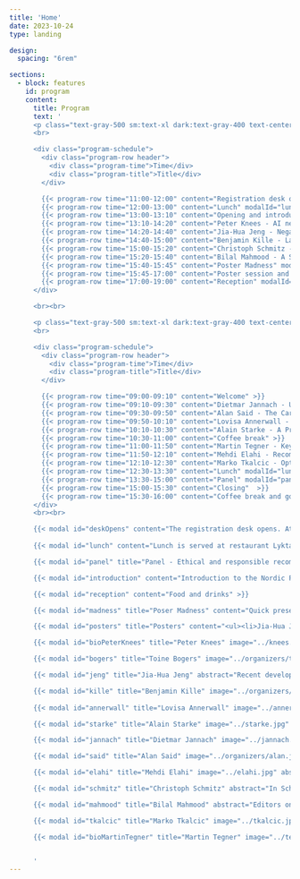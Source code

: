 ```yaml
---
title: 'Home'
date: 2023-10-24
type: landing

design:
  spacing: "6rem"

sections:
  - block: features
    id: program
    content:
      title: Program
      text: '
      <p class="text-gray-500 sm:text-xl dark:text-gray-400 text-center"><b>Monday</b><br></p>
      <br>

      <div class="program-schedule">
        <div class="program-row header">
          <div class="program-time">Time</div>
          <div class="program-title">Title</div>
        </div>

        {{< program-row time="11:00-12:00" content="Registration desk opens" modalId="deskOpens">}}
        {{< program-row time="12:00-13:00" content="Lunch" modalId="lunch" >}}
        {{< program-row time="13:00-13:10" content="Opening and introduction" modalId="introduction" >}}
        {{< program-row time="13:10-14:20" content="Peter Knees - AI needs ethics, but we need to change the game." modalId="bioPeterKnees" keynote="true" >}}
        {{< program-row time="14:20-14:40" content="Jia-Hua Jeng - Negativity Sells? Using an LLM to Affectively Reframe News Articles in a Recommender System" modalId="jeng" >}}
        {{< program-row time="14:40-15:00" content="Benjamin Kille - Large Language Models and their Potential for Personalization" modalId="kille" >}}
        {{< program-row time="15:00-15:20" content="Christoph Schmitz - Content recommendation in a News Setting" modalId="schmitz"  >}}
        {{< program-row time="15:20-15:40" content="Bilal Mahmood - A Supervised Machine Learning Approach for Supporting Editorial Article Selection" modalId="mahmood"  >}}
        {{< program-row time="15:40-15:45" content="Poster Madness" modalId="madness" >}}
        {{< program-row time="15:45-17:00" content="Poster session and coffee break" modalId="posters" >}}
        {{< program-row time="17:00-19:00" content="Reception" modalId="reception" >}}
      </div>

      <br><br>

      <p class="text-gray-500 sm:text-xl dark:text-gray-400 text-center"><b>Tuesday</b><br></p>
      <br>

      <div class="program-schedule">
        <div class="program-row header">
          <div class="program-time">Time</div>
          <div class="program-title">Title</div>
        </div>

        {{< program-row time="09:00-09:10" content="Welcome" >}} 
        {{< program-row time="09:10-09:30" content="Dietmar Jannach - Understanding longitudinal effects of recommender systems." modalId="jannach" >}}
        {{< program-row time="09:30-09:50" content="Alan Said - The Carbon Footprint of Recommender Systems." modalId="said" >}}
        {{< program-row time="09:50-10:10" content="Lovisa Annerwall - Recommender systems and firm performance: A systematic review of the past to prepare for future developments" modalId="annerwall" >}}
        {{< program-row time="10:10-10:30" content="Alain Starke - A Primer on Normative Design and Thinking in Recommender Systems: A Brief Research Agenda for the Food Domain." modalId="starke" >}}
        {{< program-row time="10:30-11:00" content="Coffee break" >}}
        {{< program-row time="11:00-11:50" content="Martin Tegner - Keynote: Bringing a life-at-home experience to you." modalId="bioMartinTegner" keynote="true" >}}
        {{< program-row time="11:50-12:10" content="Mehdi Elahi - Recommender Systems and the Challenge of Popularity Bias: An Overview." modalId="elahi" >}}
        {{< program-row time="12:10-12:30" content="Marko Tkalcic - Optimizing Recommender Systems for Political Depolarization" modalId="tkalcic"  >}}
        {{< program-row time="12:30-13:30" content="Lunch" modalId="lunch" >}}
        {{< program-row time="13:30-15:00" content="Panel" modalId="panel" >}}
        {{< program-row time="15:00-15:30" content="Closing"  >}}
        {{< program-row time="15:30-16:00" content="Coffee break and good bye" >}}
      </div>
      <br><br>

      {{< modal id="deskOpens" content="The registration desk opens. Attendees are welcome to arrive from 11:00. Lunch is served at 12:00. The program starts at 13:00" >}}
      
      {{< modal id="lunch" content="Lunch is served at restaurant Lyktan, at Walleberg Conference Center" >}}

      {{< modal id="panel" title="Panel - Ethical and responsible recommendations in AI-driven media" content="Panelists:<br><ul><li>Peter Knees - TU Wien</li><li>Simen Eide - Schibsted</li><li>Lubos Steskal - TV2</li><li>Marko Tkalcic - University of Primorska</li></ul><br>Panel moderator: Alain Starke - University of Amsterdam and University of Bergen" >}}

      {{< modal id="introduction" content="Introduction to the Nordic Personalization Days" >}}

      {{< modal id="reception" content="Food and drinks" >}}

      {{< modal id="madness" title="Poser Madness" content="Quick presentations of all posters available during the poster session after the coffee break." >}}

      {{< modal id="posters" title="Posters" content="<ul><li>Jia-Hua Jeng - MediaFutures <br><i>Negativity Sells? Using an LLM to Affectively Reframe News Articles in a Recommender System </i></li><br><li>Khadiga Seddik - MediaFutures<br><i>Investigating Personalized Headlines in News Recommendations: A ChatGPT Study </i></li><br><li>Elliot Fogelklou - BasedOn / University of Gothenburg<br><i>BasedOn – see decisions in context</i></li><br><li>Maria Juhlin - IKEA<br><i>Inspiring Customers in an E-commerce Setting by Using Multi-objective Deep Q-learning</i></li><br><li>Veronica Kecki - University of Gothenburg<br><i>Understanding Fairness in Recommender Systems: A Healthcare Perspective</i></li></ul>" >}}

      {{< modal id="bioPeterKnees" title="Peter Knees" image="../knees.webp" abstract="The recent hype of AI and its apparently unavoidable permeation of all areas of life has gone hand in hand with calls for establishing regulatory measures to enforce ethical use. Given the present and foreseen threats of unregulated use of AI, it is clear that guardrails, international agreements, and policies to protect the rights and interests of citizens are needed. However, the ongoing power shift away from publicly funded AI research towards industrial R&D could effectively result in self-regulation of industry rather than transparency of systems and accountability. Academic research not tied to commercial interests therefore needs to play a much stronger role in this process. In the talk, I will argue that academia for this reason also needs to define clear and stronger policies for research and industry cooperations and needs to invest considerable resources to keep their level of expertise and believably act in the public interest. Furthermore, universities need to take their mission seriously by properly valuing ethical research over amplifying the industry&#39;s agenda." bio="Peter Knees is Associate Professor at the Faculty of Informatics at TU Wien. He has been conducting research at the interface of artificial intelligence and music for two decades, including applications in the field of music recommendation algorithms. As UNESCO Chair for Digital Humanism, he deals with social challenges resulting from the digital transformation, in particular with issues relating to the responsible use of AI, the teaching of digital skills and a global perspective on these developments." >}}

      {{< modal id="bogers" title="Toine Bogers" image="../organizers/toine.png" abstract="In my talk I will introduce our progress and future plans in the FairMatch project: a multi-stakeholder aware approach to responsible algorithmic hiring. The main goal of the project is to develop fairness-aware job and candidate recommendations for Jobindex, Denmark&#39;s largest job portal. To make this process inclusive, we have taken a multi-stakeholder approach in the first phase of the project by interviewing all relevant stakeholders and mapping their needs and insights to relevant fairness metrics. I will present our preliminary findings from this phase as well as our plans for the remainder of the project." bio="Associate Professor, IT University Copenhagen. Chief Scientific Officer, AI Pioneer Centre (DK)" >}}

      {{< modal id="jeng" title="Jia-Hua Jeng" abstract="Recent developments in artificial intelligence allow newsrooms to automate journalistic choices and processes. In doing so, news framing can impacts people&#39;s engagement with news media, as well as their willingness to pay for news articles. Large Language Models (LLMs) can be used as a framing tool, aligning headlines with a user&#39;s preferences or state. It is however unknown how people perceive and experience the use of a platform with such LLM-reframed news headlines. We present the results of work-in-progress study with a news recommender system. Users (N = 300) were asked to read three news articles from The Washington Post from a preferred category (abortion, economics, gun control), with headlines that were rewritten by an LLM (ChatGPT-4) in specific emotional languages. We compared six framing conditions in a 2 (positive vs negative headlines) x 3 (positive or negative image, or no image) between-subject design, examining the effects on emotional states, engagement and intention to pay for a news service. We found that negative images and text elicited negative emotions, while positive framing had little effect. Users were also more willing to pay for a news service when facing negatively framed headlines and images. Surprisingly, the congruency between text and image (i.e., being both positive or negative) did not significantly impact engagement. We discuss how this study can shape further research design." bio="PhD Candidate, MediaFutures, University of Bergen (NO)" >}}

      {{< modal id="kille" title="Benjamin Kille" image="../organizers/benny.jpg" abstract="Large Language Models (LLMs) have emerged as powerful tools for tasks involving generating texts. We can identify a multitude of use case that involve personalized texts. The talk will discuss the challenges in building LLMs and using them for personalization tasks." bio="Associate Professor, Norwegian University of Science and Technology (NO)" >}}
      
      {{< modal id="annerwall" title="Lovisa Annerwall" image="../annerwall.webp" abstract="People worldwide are increasingly exposed to personalized recommendations influencing the movies you watch, the products you purchase, the news you read, and so forth. During the last decade, firms of different sizes, countries, and industries, have increasingly adopted recommender systems (RS) to improve their business offerings (Jannach & Bauer, 2020). The more widespread application of RS in business has grown substantially in recent years (Fayyaz et al., 2020; Jannach et al., 2021; Roy & Dutta, 2022). <br>RS are information processing tools assisting customers in decision-making. RS also helps firms to influence customers’ decisions and must therefore be seen as a tool to enhance firm performance. RS is therefore supporting customers by personalizing suggestions about items while simultaneously supporting firms to augment business value (Jannach & Jugovac, 2019). That RS contributes to business value is in general undisputed, but how to portray this value is in its infancy (Jannach & Zanker, 2022). Oesterreich et al. (2022) explicitly call for researchers to focus on the business value of advanced analytics concepts, and both Jannach and Bauer (2020) and Jannach and Jugovac (2019) express the need for a better understanding of how RS impact firm performance. <br> We conduct a systematic literature review of papers published up until early 2023 to examine current insight on RS impact on firm performance. The purpose is to address and discuss future research opportunities and contribute with input into the development of the next generation of RS. Connecting to contemporary expectations on firms we take a multifaceted perspective of firm performance that besides the financial dimension also emphasize the social and ecological implications (Elkington, 1998). Adhering to the perspective of multi-stakeholder impact of RS (e.g., Abdollahpouri et al. (2020)) and complementing the extensive reviews by De Biasio et al. (2023) and De Biasio et al. (2024), we contribute by introducing this multifaceted view on firm performance acknowledging intended and unintended consequences. We also introduce nontraditional theoretical perspectives offering novel concepts that can offer tools to re-think RS consequences in and on organizations. <br>In line with De Biasio et al. (2023), Jannach and Zanker (2022) and Jannach and Jugovac (2019), our review shows an overall one-dimensional emphasis on sales, focusing on volume or diversity. We find a dominant user-centric mindset where RS is related to measurement of views and clicks, which are presumed to impact sales. Our review exposes a gap in the literature regarding a more full-fledged understanding of the impact of RS on economic firm performance, in terms of cost and profit. We suggest that RS research studying firm performance also needs to incorporate short and long-term bottom-line thinking, and impact on social and ecological outcomes. We encourage researchers to explicitly connect to a multifaceted perspective on business value in studies of RS. Such a view is essential for uncovering dilemmas and paradoxes associated with RS implementation and development. We therefore advocate that developers of RS adopt an equivalent perspective to ensure that technology and algorithms are as aligned as possible with stakeholders’ contemporary expectations of firms." bio="PhD Student, Mälardalen University (SE)" >}}

      {{< modal id="starke" title="Alain Starke" image="../starke.jpg" abstract="Most recommender systems are designed to optimize for user preferences based on utilitarian criteria. Clicks and positive ratings reinforce content, often without further adaptation or intervention by a recommender designer. In this talk, I will present an alternative perspective for the design and evaluation of recommender system, using normative thinking. Building upon recent research, among others the workshop NORMalize at RecSys, I explain what normative thinking is, how it can be used in recommender systems, and how I propose to use it in the domain of healthy eating. This future work goes beyond the typical application of normative thinking, which is the news domain. The main aim of this talk is to introduce the concepts to a broader audience." bio="Associate Professor, University of Bergen (NO), Assistant Professor, University of Amsterdam (NL)" >}}

      {{< modal id="jannach" title="Dietmar Jannach" image="../jannach.jpg" abstract="On most platforms, recommendations are continuously and repeatedly served to consumers. It is thus important to measure in a longitudinal way if the recommendations are leading to the desired long-term effects, both in terms of customer-related quality aspects as well as in terms of business metrics. In academic settings, longitudinal effects are however barely examined. Most of the published research is based on one-time measurements, and this applies both to offline evaluation settings and in user studies. To overcome current limitations, researchers need to explore alternative methodological approaches. In this talk, we will outline the importance and existing challenges of longitudinal recommender research and review the potential value of simulation approaches in this context." bio="Professor, University of Bergen (NO), Professor, Universität Klagenfurt (AT)" >}}

      {{< modal id="said" title="Alan Said" image="../organizers/alan.jpg" abstract="As global warming intensifies, the environmental impact of research is increasingly scrutinized, yet the carbon footprint of recommender systems remains largely unexplored. This talk delves into our recent analysis presented at ACM RecSys 2024, where we measured the carbon emissions of 79 papers from RecSys 2013 and 2023. By reproducing typical experimental pipelines, we found that deep learning-based recommender systems emit, on average, 42 times more CO2 equivalents than traditional algorithms, contributing significantly to the field&#39;s overall environmental toll. We advocate for greater awareness and adoption of sustainable practices in recommender systems research to mitigate this impact." bio="Associate Professor, University of Gothenburg (SE)" >}}

      {{< modal id="elahi" title="Mehdi Elahi" image="../elahi.jpg" abstract="Recommender systems are tools that empower media applications to support users in discovering relevant and fresh content online, namely news articles and videos. However, these systems can introduce or intensify undesired effects, such as Popularity Bias, where popular content becomes disproportionately emphasized. This can lead to further issues, including the lack of diversity in the content presented to users.In this talk, I will address this challenge, providing an overview of the impact of different recommendation approaches across various domains and scenarios, and share our latest research findings on this challenge." bio="Associate Professor, University of Bergen (NO)" >}}

      {{< modal id="schmitz" title="Christoph Schmitz" abstract="In Schibsted we use several ways of identifying what content we want to recommend to our users. Some are manually curated by Editors, some are picked by their overall performance, some are picked because you asked for it, while we also use some ML models for serving and supporting other use cases. I will give an insight to the complexity of real world problems when doing content recommendation out in the wild. How is this really doing something good for society, and do users like to hear that they are getting personal recommendations? " bio="Product Manager, Schibsted (NO)" >}}

      {{< modal id="mahmood" title="Bilal Mahmood" abstract="Editors on news platforms play a crucial role in various editorial tasks and responsibilities. One of the key tasks carried out by editors regularly is reviewing the latest news articles and manually selecting a set of related articles that could be interesting for readers to explore further. While this task is important, it can pose challenges, as it may take a substantial amount of time to search the database of published articles, check their content, and hand-select the most relevant ones. <br>We address this challenge by proposing an automatic approach that can support editors in this process and assist them in selecting related articles for a given target article. The approach is based on Supervised Machine Learning (SML) and leverages state-of-the-art text embedding models to create representations of news articles. A machine learning classifier is built using these embeddings and is utilized to predict scores for available articles based on their relatedness to a target article. The top articles are then recommended to the editor for consideration in the list of the most related articles. <br> We evaluated our approach using a real-world dataset received from one of the largest editor-managed commercial media houses in Norway, i.e., TV 2. The dataset includes editors’ feedback on how news articles are related and has been used as ground truth to assess the effectiveness of our proposed approach. The results are promising, reflecting the effectiveness of the proposed approach in handling this task in the editorial process in the news domain." bio="PhD Candidate, University of Bergen (NO)" >}}

      {{< modal id="tkalcic" title="Marko Tkalcic" image="../tkalcic.jpg" abstract="In this work we propose a news recommender system to reduce political polarization by presenting users with a diverse range of viewpoints, fostering open-mindedness and civil discourse. Political polarization, marked by hostility toward opposing groups, deepens societal divides. The system will address this by filtering out fake news, polarizing content, and extremist views, while prioritizing credible, fact-checked articles. Drawing inspiration from Jonathan Stray’s approach, the system will combine content moderation, personalization algorithms, and user interface design to effectively tailor news recommendations based on users&#39; political orientations and their Overton window—the range of views they find acceptable.<br><br>The system will be evaluated through a controlled experiment, measuring changes in users&#39; polarization and attitudes before and after interacting with the recommended content. This experiment may be conducted in a single session or over several weeks, depending on the study design. Key focus areas include accurately assessing political alignment, optimizing content recommendations, and developing strategies for news article labeling and ranking. Challenges include handling controversial topics, excluding fake news, and addressing ethical concerns around persuasion. The system will aim to contribute to societal well-being by promoting peaceful, inclusive discourse, aligning with United Nations Social Development Goals, and enhancing societal connectedness and equity." bio="Associate Professor, University of Primorska (SI)" >}}

      {{< modal id="bioMartinTegner" title="Martin Tegner" image="../tegner.jpg" abstract=" I will give my perspective on how we shape online customer experiences with data, and how we merge this with 80 years of interior-design expertise and home-furnishing knowledge" bio="Martin Tegner is Principal Data Scientist at IKEA." >}}


      '
---
```


